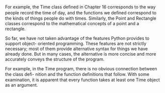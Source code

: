 For example, the Time class deﬁned in Chapter 16 corresponds to the way people record the time of day, and the functions we deﬁned correspond to the kinds of things people do with times. Similarly, the Point and Rectangle classes correspond to the mathematical concepts of a point and a rectangle.

So far, we have not taken advantage of the features Python provides to support object- oriented programming. These features are not strictly necessary; most of them provide alternative syntax for things we have already done. But in many cases, the alternative is more concise and more accurately conveys the structure of the program.

For example, in the Time program, there is no obvious connection between the class deﬁ- nition and the function deﬁnitions that follow. With some examination, it is apparent that every function takes at least one Time object as an argument.
